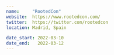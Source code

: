 ```yaml
---
name:     "RootedCon"
website:  https://www.rootedcon.com/
twitter:  https://twitter.com/rootedcon
location: Madrid, Spain

date_start: 2022-03-10
date_end:   2022-03-12
---
```

